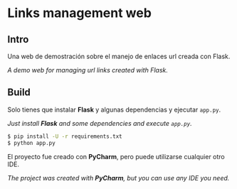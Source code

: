 # Links management web

## Intro

Una web de demostración sobre el manejo de enlaces url creada con Flask.

<i>A demo web for managing url links created with Flask.</i>

## Build

Solo tienes que instalar **Flask** y algunas dependencias y ejecutar `app.py`.

<i>Just install **Flask** and some dependencies and execute `app.py`.</i>

```bash
$ pip install -U -r requirements.txt
$ python app.py
```

El proyecto fue creado con **PyCharm**, pero puede utilizarse cualquier otro IDE.

<i>The project was created with **PyCharm**, but you can use any IDE you need.</i>
